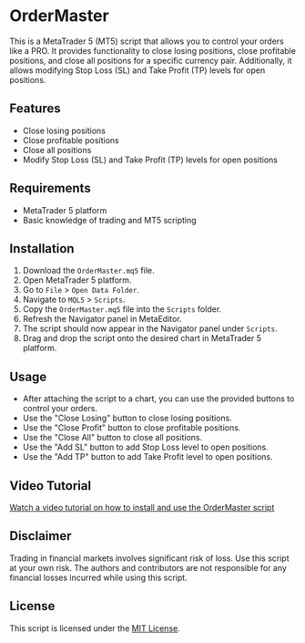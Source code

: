 # OrderMaster

This is a MetaTrader 5 (MT5) script that allows you to control your orders like a PRO. It provides functionality to close losing positions, close profitable positions, and close all positions for a specific currency pair. Additionally, it allows modifying Stop Loss (SL) and Take Profit (TP) levels for open positions.

## Features

- Close losing positions
- Close profitable positions
- Close all positions
- Modify Stop Loss (SL) and Take Profit (TP) levels for open positions

## Requirements

- MetaTrader 5 platform
- Basic knowledge of trading and MT5 scripting

## Installation

1. Download the `OrderMaster.mq5` file.
2. Open MetaTrader 5 platform.
3. Go to `File` > `Open Data Folder`.
4. Navigate to `MQL5` > `Scripts`.
5. Copy the `OrderMaster.mq5` file into the `Scripts` folder.
6. Refresh the Navigator panel in MetaEditor.
7. The script should now appear in the Navigator panel under `Scripts`.
8. Drag and drop the script onto the desired chart in MetaTrader 5 platform.

## Usage

- After attaching the script to a chart, you can use the provided buttons to control your orders.
- Use the "Close Losing" button to close losing positions.
- Use the "Close Profit" button to close profitable positions.
- Use the "Close All" button to close all positions.
- Use the "Add SL" button to add Stop Loss level to open positions.
- Use the "Add TP" button to add Take Profit level to open positions.

## Video Tutorial
[Watch a video tutorial on how to install and use the OrderMaster script](https://github.com/Rimvydasdev/OrderMaster/assets/119669569/3a8e41ae-2af6-4f7e-abaf-dd15d0005899)

## Disclaimer

Trading in financial markets involves significant risk of loss. Use this script at your own risk. The authors and contributors are not responsible for any financial losses incurred while using this script.

## License

This script is licensed under the [MIT License](LICENSE).
